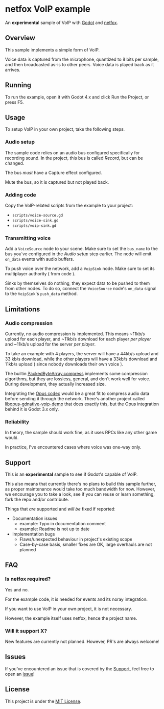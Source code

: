 # netfox VoIP example

An **experimental** sample of VoIP with [Godot] and [netfox].

## Overview

This sample implements a simple form of VoIP.

Voice data is captured from the microphone, quantized to 8 bits per sample, and
then broadcasted as-is to other peers. Voice data is played back as it arrives.

## Running

To run the example, open it with Godot 4.x and click Run the Project, or press
F5.

## Usage

To setup VoIP in your own project, take the following steps.

### Audio setup

The sample code relies on an audio bus configured specifically for recording
sound. In the project, this bus is called *Record*, but can be changed.

The bus *must* have a Capture effect configured.

Mute the bus, so it is captured but not played back.

### Adding code

Copy the VoIP-related scripts from the example to your project:

* `scripts/voice-source.gd`
* `scripts/voice-sink.gd`
* `scripts/voip-sink.gd`

### Transmitting voice

Add a `VoiceSource` node to your scene. Make sure to set the `bus_name` to the
bus you've configured in the *Audio setup* step earlier. The node will emit
`on_data` events with audio buffers.

To push voice over the network, add a `VoipSink` node. Make sure to set its
multiplayer authority ( from code ).

Sinks by themselves do nothing, they expect data to be pushed to them from
other nodes. To do so, connect the `VoiceSource` node's `on_data` signal to the
`VoipSink`'s `push_data` method.

## Limitations

### Audio compression

Currently, no audio compression is implemented. This means ~11kb/s upload for
each player, and ~11kb/s download for each player *per player* and ~11kb/s
upload for the server *per player*. 

To take an example with 4 players, the server will have a 44kb/s upload and 33
kb/s download, while the other players will have a 33kb/s download and 11kb/s
upload ( since nobody downloads their own voice ).

The builtin [PackedByteArray.compress] implements some compression algorithms,
but they are lossless, general, and don't work well for voice. During
development, they actually increased size.

Integrating the [Opus codec] would be a great fit to compress audio data before
sending it through the network. There's another project called
[libopus-gdnative-voip-demo] that does exactly this, but the Opus integration
behind it is Godot 3.x only.

### Reliability

In theory, the sample should work fine, as it uses RPCs like any other game
would.

In practice, I've encountered cases where voice was one-way only.

## Support

This is an **experimental** sample to see if Godot's capable of VoIP.

This also means that currently there's no plans to build this sample further,
as proper maintenance would take too much bandwidth for now. However, we
encourage you to take a look, see if you can reuse or learn something, fork the
repo and/or contribute.

Things that *are* supported and *will be* fixed if reported:

* Documentation issues
  * example: Typo in documentation comment
  * example: Readme is not up to date
* Implementation bugs
  * Flaws/unexpected behaviour in project's existing scope
  * Case-by-case basis, smaller fixes are OK, large overhauls are not planned

## FAQ

### Is netfox required?

Yes and no.

For the example code, it is needed for events and its noray integration.

If you want to use VoIP in your own project, it is not necessary.

However, the example itself uses netfox, hence the project name.

### Will it support X?

New features are currently not planned. However, PR's are always welcome!

## Issues

If you've encountered an issue that is covered by the [Support](#support), feel
free to open an [issue]!

## License

This project is under the [MIT License].

[Godot]: https://godotengine.org/
[netfox]: https://github.com/foxssake/netfox
[PackedByteArray.compress]: https://docs.godotengine.org/en/stable/classes/class_packedbytearray.html#class-packedbytearray-method-compress
[Opus codec]: https://opus-codec.org/
[libopus-gdnative-voip-demo]: https://github.com/Godot-Opus/libopus-gdnative-voip-demo
[issue]: https://github.com/foxssake/netfox-voip-example/issues
[MIT License]: LICENSE
